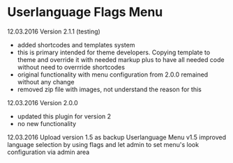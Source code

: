 # Userlanguage Flags Menu

12.03.2016 Version 2.1.1  (testing)
- added shortcodes and templates system
- this is primary intended for theme developers. Copying template to theme and override it with needed markup plus to have all needed code without need to overrride shortcodes
- original functionality with menu configuration from 2.0.0 remained without any change
- removed zip file with images, not understand the reason for this

12.03.2016 Version 2.0.0 
- updated this plugin for version 2
- no new functionality

12.03.2016 Upload version 1.5 as backup
Userlanguage Menu v1.5 improved language selection by using flags and let admin to set menu's look configuration via admin area


